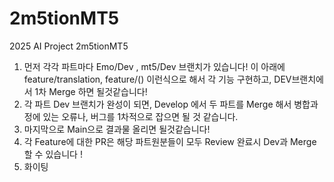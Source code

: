 # 2m5tionMT5
2025 AI Project 2m5tionMT5

1. 먼저 각각 파트마다 Emo/Dev , mt5/Dev 브랜치가 있습니다! 이 아래에 feature/translation, feature/() 이런식으로 해서 각 기능 구현하고, DEV브랜치에서 1차 Merge 하면 될것같습니다!
2. 각 파트 Dev 브랜치가 완성이 되면, Develop 에서 두 파트를 Merge 해서 병합과정에 있는 오류나, 버그를 1차적으로 잡으면 될 것 같습니다.
3. 마지막으로 Main으로 결과물 올리면 될것같습니다!
4. 각 Feature에 대한 PR은 해당 파트원분들이 모두 Review 완료시 Dev과 Merge할 수 있습니다 !
5. 화이팅 
